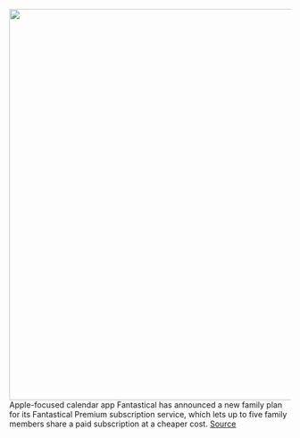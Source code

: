 <img src='https://cdn.vox-cdn.com/thumbor/87hMuLl7RKN5EjN_SBEg_fX6gkQ=/0x0:1182x790/1200x800/filters:focal(497x301:685x489)/cdn.vox-cdn.com/uploads/chorus_image/image/67186157/month.0.png' width='700px' /><br/>
Apple-focused calendar app Fantastical has announced a new family plan for its Fantastical Premium subscription service, which lets up to five family members share a paid subscription at a cheaper cost.
<a href='https://www.theverge.com/2020/8/11/21362397/fantastical-family-plan-calendar-mac-ios-apps-premium-subscription-service'> Source <a/>